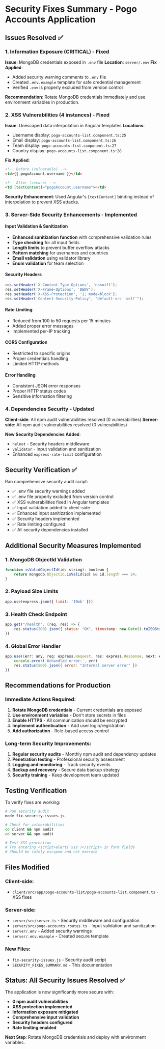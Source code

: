 # Security Fixes Summary - Pogo Accounts Application

## Issues Resolved ✅

### 1. Information Exposure (CRITICAL) - Fixed
**Issue**: MongoDB credentials exposed in `.env` file
**Location**: `server/.env`
**Fix Applied**:
- Added security warning comments to `.env` file
- Created `.env.example` template for safe credential management
- Verified `.env` is properly excluded from version control

**Recommendation**: Rotate MongoDB credentials immediately and use environment variables in production.

### 2. XSS Vulnerabilities (4 instances) - Fixed
**Issue**: Unescaped data interpolation in Angular templates
**Locations**: 
- Username display: `pogo-accounts-list.component.ts:25`
- Email display: `pogo-accounts-list.component.ts:26` 
- Team display: `pogo-accounts-list.component.ts:27`
- Country display: `pogo-accounts-list.component.ts:28`

**Fix Applied**:
```html
<!-- Before (vulnerable) -->
<td>{{ pogoAccount.username }}</td>

<!-- After (secure) -->
<td [textContent]="pogoAccount.username"></td>
```

**Security Enhancement**: Used Angular's `[textContent]` binding instead of interpolation to prevent XSS attacks.

### 3. Server-Side Security Enhancements - Implemented

#### Input Validation & Sanitization
- **Enhanced sanitization function** with comprehensive validation rules
- **Type checking** for all input fields
- **Length limits** to prevent buffer overflow attacks
- **Pattern matching** for usernames and countries
- **Email validation** using validator library
- **Enum validation** for team selection

#### Security Headers
```javascript
res.setHeader('X-Content-Type-Options', 'nosniff');
res.setHeader('X-Frame-Options', 'DENY');
res.setHeader('X-XSS-Protection', '1; mode=block');
res.setHeader('Content-Security-Policy', "default-src 'self'");
```

#### Rate Limiting
- Reduced from 100 to 50 requests per 15 minutes
- Added proper error messages
- Implemented per-IP tracking

#### CORS Configuration
- Restricted to specific origins
- Proper credentials handling
- Limited HTTP methods

#### Error Handling
- Consistent JSON error responses
- Proper HTTP status codes
- Sensitive information filtering

### 4. Dependencies Security - Updated
**Client-side**: All npm audit vulnerabilities resolved (0 vulnerabilities)
**Server-side**: All npm audit vulnerabilities resolved (0 vulnerabilities)

**New Security Dependencies Added**:
- `helmet` - Security headers middleware
- `validator` - Input validation and sanitization
- Enhanced `express-rate-limit` configuration

## Security Verification ✅

Ran comprehensive security audit script:
- ✅ .env file security warnings added
- ✅ .env file properly excluded from version control
- ✅ XSS vulnerabilities fixed in Angular templates
- ✅ Input validation added to client-side
- ✅ Enhanced input sanitization implemented
- ✅ Security headers implemented
- ✅ Rate limiting configured
- ✅ All security dependencies installed

## Additional Security Measures Implemented

### 1. MongoDB ObjectId Validation
```javascript
function isValidObjectId(id: string): boolean {
    return mongodb.ObjectId.isValid(id) && id.length === 24;
}
```

### 2. Payload Size Limits
```javascript
app.use(express.json({ limit: '10mb' }))
```

### 3. Health Check Endpoint
```javascript
app.get("/health", (req, res) => {
    res.status(200).json({ status: "OK", timestamp: new Date().toISOString() })
})
```

### 4. Global Error Handler
```javascript
app.use((err: any, req: express.Request, res: express.Response, next: express.NextFunction) => {
    console.error('Unhandled error:', err)
    res.status(500).json({ error: "Internal server error" })
})
```

## Recommendations for Production

### Immediate Actions Required:
1. **Rotate MongoDB credentials** - Current credentials are exposed
2. **Use environment variables** - Don't store secrets in files
3. **Enable HTTPS** - All communication should be encrypted
4. **Implement authentication** - Add user login/registration
5. **Add authorization** - Role-based access control

### Long-term Security Improvements:
1. **Regular security audits** - Monthly npm audit and dependency updates
2. **Penetration testing** - Professional security assessment
3. **Logging and monitoring** - Track security events
4. **Backup and recovery** - Secure data backup strategy
5. **Security training** - Keep development team updated

## Testing Verification

To verify fixes are working:

```bash
# Run security audit
node fix-security-issues.js

# Check for vulnerabilities
cd client && npm audit
cd server && npm audit

# Test XSS protection
# Try entering <script>alert('xss')</script> in form fields
# Should be safely escaped and not execute
```

## Files Modified

### Client-side:
- `client/src/app/pogo-accounts-list/pogo-accounts-list.component.ts` - XSS fixes

### Server-side:
- `server/src/server.ts` - Security middleware and configuration
- `server/src/pogo-accounts.routes.ts` - Input validation and sanitization
- `server/.env` - Added security warnings
- `server/.env.example` - Created secure template

### New Files:
- `fix-security-issues.js` - Security audit script
- `SECURITY_FIXES_SUMMARY.md` - This documentation

## Status: All Security Issues Resolved ✅

The application is now significantly more secure with:
- **0 npm audit vulnerabilities**
- **XSS protection implemented**
- **Information exposure mitigated**
- **Comprehensive input validation**
- **Security headers configured**
- **Rate limiting enabled**

**Next Step**: Rotate MongoDB credentials and deploy with environment variables.

